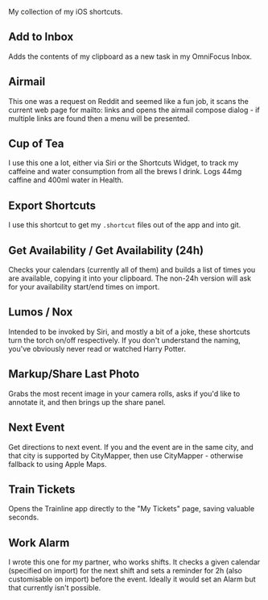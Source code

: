 My collection of my iOS shortcuts.

## Add to Inbox

Adds the contents of my clipboard as a new task in my OmniFocus Inbox.

## Airmail

This one was a request on Reddit and seemed like a fun job, it scans the
current web page for mailto: links and opens the airmail compose
dialog - if multiple links are found then a menu will be presented.

## Cup of Tea

I use this one a lot, either via Siri or the Shortcuts Widget, to track my
caffeine and water consumption from all the brews I drink. Logs 44mg caffine and
400ml water in Health.

## Export Shortcuts

I use this shortcut to get my `.shortcut` files out of the app and into git.

## Get Availability / Get Availability (24h)

Checks your calendars (currently all of them) and builds a list of times you are
available, copying it into your clipboard. The non-24h version will ask for your
availability start/end times on import.

## Lumos / Nox

Intended to be invoked by Siri, and mostly a bit of a joke, these shortcuts turn
the torch on/off respectively. If you don't understand the naming, you've
obviously never read or watched Harry Potter.

## Markup/Share Last Photo

Grabs the most recent image in your camera rolls, asks if you'd like to
annotate it, and then brings up the share panel.

## Next Event

Get directions to next event. If you and the event are in the same city, and
that city is supported by CityMapper, then use CityMapper - otherwise fallback
to using Apple Maps.

## Train Tickets

Opens the Trainline app directly to the "My Tickets" page, saving
valuable seconds.

## Work Alarm

I wrote this one for my partner, who works shifts. It checks a given calendar
(specified on import) for the next shift and sets a reminder for 2h (also
customisable on import) before the event. Ideally it would set an Alarm but that
currently isn't possible.
